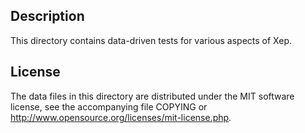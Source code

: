Description
------------

This directory contains data-driven tests for various aspects of Xep.

License
--------

The data files in this directory are distributed under the MIT software
license, see the accompanying file COPYING or
http://www.opensource.org/licenses/mit-license.php.

